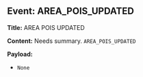 ## Event: AREA_POIS_UPDATED

**Title:** AREA POIS UPDATED

**Content:**
Needs summary.
`AREA_POIS_UPDATED`

**Payload:**
- `None`
